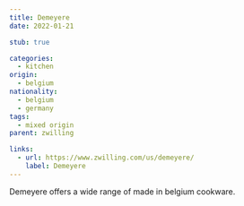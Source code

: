 ```yaml
---
title: Demeyere
date: 2022-01-21

stub: true

categories:
  - kitchen
origin:
  - belgium
nationality:
  - belgium
  - germany
tags:
  - mixed origin
parent: zwilling

links:
  - url: https://www.zwilling.com/us/demeyere/
    label: Demeyere
---
```


Demeyere offers a wide range of made in belgium cookware.
